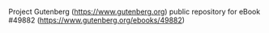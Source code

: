 Project Gutenberg (https://www.gutenberg.org) public repository for eBook #49882 (https://www.gutenberg.org/ebooks/49882)
